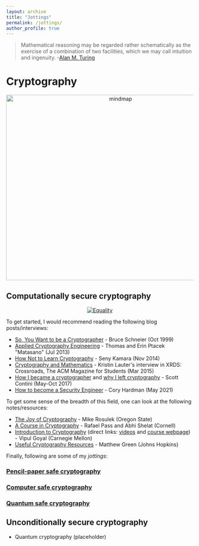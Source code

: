 ```yaml
---
layout: archive
title: "Jottings"
permalink: /jottings/
author_profile: true
---
```


> Mathematical reasoning may be regarded rather schematically as the exercise of a combination of two facilities, which we may call intuition and ingenuity. 
> -[Alan M. Turing](https://en.wikiquote.org/wiki/Alan_Turing)

# Cryptography

<p>
<center>
<a href="https://gkorpal.github.io/files/Crypto_goals.tex">
     <img alt="mindmap" src="https://gkorpal.github.io/images/Crypto_goals.png" class="center"
          width="600" height="500">
</a>
</center>
</p>

## Computationally secure cryptography

<p>
<center>
<a href="https://xkcd.com/538/">
     <img alt="Equality" src="https://imgs.xkcd.com/comics/security.png" class="center">
</a>
</center>
</p>
<!----- **Kerckhoffs's principle:** *A cryptosystem should be secure even if everything about the system, except the key, is public knowledge.*----->

To get started, I would recommend reading the following blog posts/interviews:
* [So, You Want to be a Cryptographer](https://www.schneier.com/crypto-gram/archives/1999/1015.html#SoYouWanttobeaCryptographer) - Bruce Schneier (Oct 1999)
* [Applied Cryptography Engineering](https://sockpuppet.org/blog/2013/07/22/applied-practical-cryptography/) - Thomas and Erin Ptacek "Matasano" (Jul 2013)
* [How Not to Learn Cryptography](http://esl.cs.brown.edu/blog/how-not-to-learn-cryptography/) - Seny Kamara (Nov 2014)
* [Cryptography and Mathematics](https://dl.acm.org/doi/10.1145/2730916) - Kristin Lauter's interview in XRDS: Crossroads, The ACM Magazine for Students (Mar 2015)
* [How I became a cryptographer](https://littlemaninmyhead.wordpress.com/2017/05/18/how-i-became-a-cryptographer/) and [why I left cryptography](https://littlemaninmyhead.wordpress.com/2017/10/23/why-i-left-cryptography/) - Scott Contini (May-Oct 2017)
* [How to become a Security Engineer](https://www.coryhardman.com/2021/05/how-to-become-security-engineer.html) - Cory Hardman (May 2021)

To get some sense of the breadth of this field, one can look at the following notes/resources:
* [The Joy of Cryptography](https://joyofcryptography.com/) - Mike Rosulek (Oregon State)
* [A Course in Cryptography](http://www.cs.cornell.edu/courses/cs4830/2010fa/lecnotes.pdf) - Rafael Pass and Abhi Shelat (Cornell)
* [Introduction to Cryptography](https://www.cs.cmu.edu/~goyal/15356/lecture_notes.pdf) (direct links: [videos](https://youtube.com/playlist?list=PLI3cKEs5b6gvelkJnHf16r3ADhYvcQjdr) and [course webpage](https://www.cs.cmu.edu/~goyal/15356/)) - Vipul Goyal (Carnegie Mellon)
* [Useful Cryptography Resources](https://blog.cryptographyengineering.com/useful-cryptography-resources/) - Matthew Green (Johns Hopkins)

Finally, following are some of my *jottings*:
### [Pencil-paper safe cryptography](https://gkorpal.github.io/pencil)
### [Computer safe cryptography](https://gkorpal.github.io/computer)
### [Quantum safe cryptography](https://gkorpal.github.io/quantum)

## Unconditionally secure cryptography

- Quantum cryptography (placeholder)
